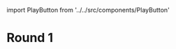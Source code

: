 import PlayButton from '../../src/components/PlayButton'

# Round 1

<!--
## 2021-06-15 (1)
- <PlayButton value="apartment" /> 公寓
- <PlayButton value="bridge" /> 橋
- <PlayButton value="celebrate" /> 慶祝
- <PlayButton value="funny" /> 好笑的
- <PlayButton value="history" /> 歷史
- <PlayButton value="noodle" /> 麵條
- <PlayButton value="seldom" /> 很少
- <PlayButton value="vegetable" /> 蔬菜
- <PlayButton value="truck" /> 卡車
- <PlayButton value="yummy" /> 好吃的

-->
<!--
## 2021-06-16 (2)
- <PlayButton value="toy" /> 玩具
- <PlayButton value="computer" /> 電腦
- <PlayButton value="well" /> 好地
- <PlayButton value="swing" /> 鞦韆
- <PlayButton value="flower" /> 花朵
- <PlayButton value="fourteen" /> 十四
- <PlayButton value="ham" /> 火腿
- <PlayButton value="comb" /> 梳子
- <PlayButton value="candy" /> 糖果
- <PlayButton value="Friday" /> 星期五

-->
<!--
## 2021-06-17 (3)
- <PlayButton value="pants" /> 長褲
- <PlayButton value="sore" /> 疼痛的
- <PlayButton value="come" /> 來
- <PlayButton value="part" /> 部分
- <PlayButton value="sheep" /> 綿羊
- <PlayButton value="world" /> 世界
- <PlayButton value="zebra" /> 斑馬
- <PlayButton value="refrigerator" /> 冰箱
- <PlayButton value="night" /> 晚上
- <PlayButton value="leave" /> 離開

-->
<!--
## 2021-06-18 (4)
- <PlayButton value="health" /> 健康
- <PlayButton value="bored" /> 感到厭煩的
- <PlayButton value="convenient" /> 方便的
- <PlayButton value="nurse" /> 護士
- <PlayButton value="trip" /> 旅行
- <PlayButton value="example" /> 例子
- <PlayButton value="no" /> 沒有
- <PlayButton value="carry" /> 攜帶
- <PlayButton value="cousin" /> (表)兄弟姊妹
- <PlayButton value="loud" /> 大聲的

-->
<!--
## 2021-06-19 (5)
- <PlayButton value="wet" /> 濕的
- <PlayButton value="plate" /> 盤子
- <PlayButton value="dress" /> 洋裝
- <PlayButton value="enter" /> 進入
- <PlayButton value="chicken" /> 雞肉
- <PlayButton value="as" /> 與…一樣
- <PlayButton value="queen" /> 皇后
- <PlayButton value="blackboard" /> 黑板
- <PlayButton value="hey" /> 嘿
- <PlayButton value="sir" /> 先生

-->
<!--
## 2021-06-20 (6)
- <PlayButton value="mouse" /> 老鼠
- <PlayButton value="restroom" /> 洗手間
- <PlayButton value="bathroom" /> 浴室
- <PlayButton value="most" /> 大多數的
- <PlayButton value="fly" /> 飛
- <PlayButton value="neighbor" /> 鄰居
- <PlayButton value="interested" /> 感興趣的
- <PlayButton value="behind" /> 在…後面
- <PlayButton value="princess" /> 公主
- <PlayButton value="planet" /> 行星

-->
<!--
## 2021-06-21 (7)
- <PlayButton value="wise" /> 明智的
- <PlayButton value="make" /> 製作
- <PlayButton value="old" /> 老的
- <PlayButton value="almost" /> 幾乎
- <PlayButton value="much" /> 許多的
- <PlayButton value="fine" /> 很好的
- <PlayButton value="worker" /> 工人
- <PlayButton value="Tuesday" /> 星期二
- <PlayButton value="will" /> 將
- <PlayButton value="bottom" /> 底部

-->
<!--
## 2021-06-22 (8)
- <PlayButton value="birthday" /> 生日
- <PlayButton value="everything" /> 每件事
- <PlayButton value="math" /> 數學
- <PlayButton value="share" /> 分享
- <PlayButton value="small" /> 小的
- <PlayButton value="boring" /> 無聊的
- <PlayButton value="sentence." /> 句子
- <PlayButton value="fat" /> 胖的
- <PlayButton value="stupid" /> 笨的
- <PlayButton value="ghost" /> 鬼

-->
